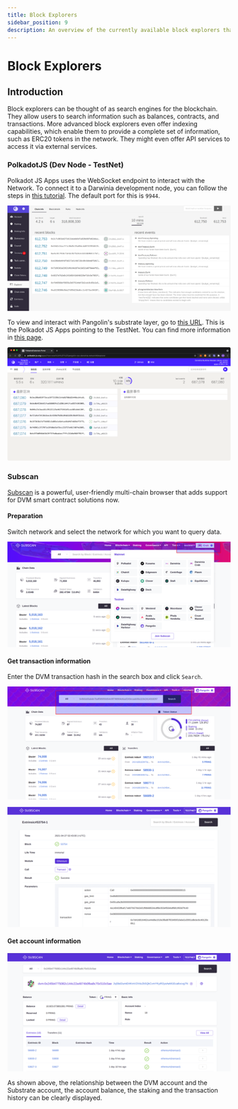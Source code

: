 ```yaml
---
title: Block Explorers
sidebar_position: 9
description: An overview of the currently available block explorers that may be used to navigate the Substrate and Ethereum layers of the Pangolin TestNet.
---
```

# Block Explorers

## Introduction

Block explorers can be thought of as search engines for the blockchain. They allow users to search information such as balances, contracts, and transactions. More advanced block explorers even offer indexing capabilities, which enable them to provide a complete set of information, such as ERC20 tokens in the network. They might even offer API services to access it via external services.

### PolkadotJS (Dev Node - TestNet)

Polkadot JS Apps uses the WebSocket endpoint to interact with the Network. To connect it to a Darwinia development node, you can follow the steps in [this tutorial](../../get-started/darwinia-dev/#connecting-to-darwinia-apps). The default port for this is `9944`.

![Polkadot JS Apps](../../../assets/evm-compatible-crab-smart-chain/builders/tools/explorers-01.png)

To view and interact with Pangolin's substrate layer, go to [this URL](https://polkadot.js.org/apps/?rpc=wss%3A%2F%2Fpangolin-rpc.darwinia.network#/explorer). This is the Polkadot JS Apps pointing to the TestNet. You can find more information in [this page](../../get-started/darwinia-dev/#connecting-to-darwinia-apps).

![Polkadot JS Pangolin](../../../assets/evm-compatible-crab-smart-chain/builders/tools/explorers-02.png)

### Subscan

[Subscan](https://crab.subscan.io/) is a powerful, user-friendly multi-chain browser that adds support for DVM smart contract solutions now.

#### Preparation

Switch network and select the network for which you want to query data.

![dvm](../../../assets/evm-compatible-crab-smart-chain/builders/tools/explorers-03.png)

#### Get transaction information

Enter the DVM transaction hash in the search box and click `Search`.

![dvm](../../../assets/evm-compatible-crab-smart-chain/builders/tools/explorers-04.png)

![dvm](../../../assets/evm-compatible-crab-smart-chain/builders/tools/explorers-05.png)

#### Get account information

![dvm](../../../assets/evm-compatible-crab-smart-chain/builders/tools/explorers-06.png)

As shown above, the relationship between the DVM account and the Substrate account, the account balance, the staking and the transaction history can be clearly displayed.
